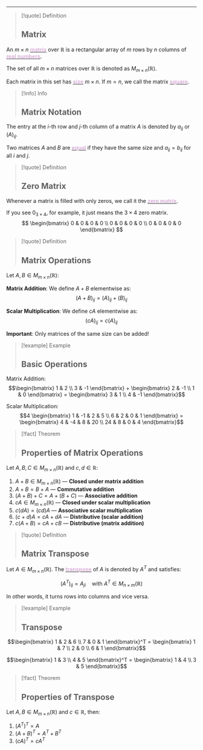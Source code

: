 
---
> [!quote] Definition
> ## Matrix

An $m \times n$ <u><strong style="color:#dab1da">matrix</strong></u> over $\mathbb{R}$ is a rectangular array of $m$ rows by $n$ columns of <u><strong style="color:#dab1da">real numbers</strong></u>.

The set of all $m \times n$ matrices over $\mathbb{R}$ is denoted as $M_{m \times n}(\mathbb{R})$.

Each matrix in this set has <u><strong style="color:#dab1da">size</strong></u> $m \times n$. If $m = n$, we call the matrix <u><strong style="color:#dab1da">square</strong></u>.

> [!info] Info
> ## Matrix Notation

The entry at the $i$-th row and $j$-th column of a matrix $A$ is denoted by $a_{ij}$ or $(A)_{ij}$.

Two matrices $A$ and $B$ are <u><strong style="color:#dab1da">equal</strong></u> if they have the same size and $a_{ij} = b_{ij}$ for all $i$ and $j$.

> [!quote] Definition
> ## Zero Matrix

Whenever a matrix is filled with only zeros, we call it the <u><strong style="color:#dab1da">zero matrix</strong></u>. 

If you see $0_{3 \times 4}$, for example, it just means the $3 \times 4$ zero matrix.
$$
\begin{bmatrix}
0 & 0 & 0 & 0 \\
0 & 0 & 0 & 0 \\
0 & 0 & 0 & 0
\end{bmatrix}
$$

> [!quote] Definition
> ## Matrix Operations

Let $A, B \in M_{m \times n}(\mathbb{R})$:

**Matrix Addition**: We define $A + B$ elementwise as:
$$(A+B)_{ij} = (A)_{ij} + (B)_{ij}$$

**Scalar Multiplication**: We define $cA$ elementwise as:
$$(cA)_{ij} = c(A)_{ij}$$

**Important**: Only matrices of the same size can be added!

> [!example] Example
> ## Basic Operations

Matrix Addition:
$$\begin{bmatrix} 1 & 2 \\ 3 & -1 \end{bmatrix} + \begin{bmatrix} 2 & -1 \\ 1 & 0 \end{bmatrix} = \begin{bmatrix} 3 & 1 \\ 4 & -1 \end{bmatrix}$$

Scalar Multiplication:
$$4 \begin{bmatrix} 1 & -1 & 2 & 5 \\ 6 & 2 & 0 & 1 \end{bmatrix} = \begin{bmatrix} 4 & -4 & 8 & 20 \\ 24 & 8 & 0 & 4 \end{bmatrix}$$

> [!fact] Theorem
> ## Properties of Matrix Operations

Let $A, B, C \in M_{m \times n}(\mathbb{R})$ and $c, d \in \mathbb{R}$:

1. $A + B \in M_{m \times n}(\mathbb{R})$ — **Closed under matrix addition**
2. $A + B = B + A$ — **Commutative addition**
3. $(A + B) + C = A + (B + C)$ — **Associative addition**
4. $cA \in M_{m \times n}(\mathbb{R})$ — **Closed under scalar multiplication**
5. $c(dA) = (cd)A$ — **Associative scalar multiplication**
6. $(c + d)A = cA + dA$ — **Distributive (scalar addition)**
7. $c(A + B) = cA + cB$ — **Distributive (matrix addition)**

> [!quote] Definition
> ## Matrix Transpose

Let $A \in M_{m \times n}(\mathbb{R})$. The <u><strong style="color:#dab1da">transpose</strong></u> of $A$ is denoted by $A^T$ and satisfies:

$$(A^T)_{ij} = A_{ji} \quad \text{with } A^T \in M_{n \times m}(\mathbb{R})$$

In other words, it turns rows into columns and vice versa.

> [!example] Example
> ## Transpose

$$\begin{bmatrix} 1 & 2 & 6 \\ 7 & 0 & 1 \end{bmatrix}^T = \begin{bmatrix} 1 & 7 \\ 2 & 0 \\ 6 & 1 \end{bmatrix}$$

$$\begin{bmatrix} 1 & 3 \\ 4 & 5 \end{bmatrix}^T = \begin{bmatrix} 1 & 4 \\ 3 & 5 \end{bmatrix}$$

> [!fact] Theorem
> ## Properties of Transpose

Let $A, B \in M_{m \times n}(\mathbb{R})$ and $c \in \mathbb{R}$, then:

1. $(A^T)^T = A$
2. $(A + B)^T = A^T + B^T$
3. $(cA)^T = cA^T$
